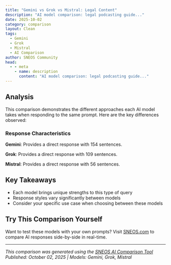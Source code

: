 ```yaml
---
title: "Gemini vs Grok vs Mistral: Legal Content"
description: "AI model comparison: legal podcasting guide..."
date: 2025-10-02
category: comparison
layout: Clean
tags:
  - Gemini
  - Grok
  - Mistral
  - AI Comparison
author: SNEOS Community
head:
  - - meta
    - name: description
      content: "AI model comparison: legal podcasting guide..."
---
```


<ChatComparison
  title="Gemini vs Grok vs Mistral: Legal Content"
  prompt="legal podcasting guide"
  :responses='{
    "Gemini": "## Legal Podcasting Guide: From Idea to Audience\n\nThis guide outlines the key steps to creating a successful legal podcast, covering everything from planning and production to promotion and ethical considerations.\n\n**I. Planning \u0026 Strategy**\n\n*   **A. Define Your Niche \u0026 Target Audience:**\n    *   **Specificity is Key:** Don\u0027t aim for \u0022all things legal.\u0022 Focus on a specific area of law (e.g., intellectual property, criminal defense, environmental law, family law), a specific industry (e.g., tech, healthcare, entertainment), or a particular demographic (e.g., entrepreneurs, small business owners, students).\n    *   **Identify Your Ideal Listener:** Who are you trying to reach? What are their pain points, interests, and knowledge levels?\n    *   **Example:** Instead of \u0022Law Podcast,\u0022 try \u0022The Startup Law Podcast: Helping Founders Navigate the Legal Minefield.\u0022\n\n*   **B. Develop a Unique Value Proposition:**\n    *   **What Makes Your Podcast Different?**  What are you offering that other legal podcasts don\u0027t? Consider:\n        *   **Unique Perspective:** Your personal experiences, a contrarian viewpoint, a focus on practical advice.\n        *   **Specific Format:**  Interviews, case studies, news analysis, legal \u0022mythbusting,\u0022 or a combination.\n        *   **Entertainment Value:**  Humor, storytelling, engaging interviews, or lively debates.\n    *   **Focus on Providing Value:**  Listeners want information, insights, and entertainment. Give them what they want.\n\n*   **C. Choose a Podcast Name \u0026 Branding:**\n    *   **Name:** Memorable, descriptive, and easy to say and spell.  Check for trademark availability.\n    *   **Artwork:** Professional, eye-catching, and relevant to your topic.  Use high-resolution images.\n    *   **Intro/Outro Music:**  Sets the tone and helps brand your podcast.\n\n*   **D. Content Planning \u0026 Episode Format:**\n    *   **Create an Episode Calendar:** Plan several episodes in advance to avoid content gaps.\n    *   **Develop a Consistent Format:** Stick to a structure that your listeners can expect.  (e.g., Intro -\u003E News Update -\u003E Main Topic -\u003E Guest Interview -\u003E Conclusion)\n    *   **Episode Length:** Consider your audience\u0027s attention span and the complexity of the topic.  Generally, 30-60 minutes is a good range.\n    *   **Evergreen vs. Time-Sensitive Content:** Balance content that remains relevant over time with timely news and analysis.\n    *   **Guest Selection:**  Choose guests who are knowledgeable, engaging, and relevant to your audience.  Reach out to potential guests well in advance.\n\n*   **E.  Monetization Strategy (Optional):**\n    *   **Sponsorships:**  Partner with businesses that align with your podcast\u0027s values and target audience.\n    *   **Affiliate Marketing:** Promote products or services and earn a commission on sales.\n    *   **Premium Content:** Offer exclusive content, courses, or consulting services to subscribers.\n    *   **Donations:**  Accept contributions from listeners via platforms like Patreon.\n    *   **Book Sales:**  If you write a book, promote it on your podcast.\n    *   **Consider the ethical implications of each monetization method, especially concerning client confidentiality and potential conflicts of interest.**\n\n**II. Production \u0026 Technical Aspects**\n\n*   **A.  Equipment:**\n    *   **Microphone:**  A good quality USB microphone is essential (e.g., Rode NT-USB, Blue Yeti, Shure MV7).\n    *   **Headphones:**  Closed-back headphones to prevent sound bleed into the microphone.\n    *   **Recording Software:**  Audacity (free), GarageBand (free for Mac users), Adobe Audition (paid).\n    *   **Editing Software:**  Same as recording software.\n    *   **Optional:** Pop filter, microphone stand, acoustic treatment (foam panels) to improve sound quality.\n    *   **Guest Recording Setup:**  Tools like Zoom, Skype, or SquadCast for remote interviews.\n\n*   **B.  Recording Best Practices:**\n    *   **Find a Quiet Space:** Minimize background noise.\n    *   **Mic Technique:**  Speak clearly and consistently, maintain a good distance from the microphone.\n    *   **Test Your Audio:**  Record a short test clip before each episode to check levels and sound quality.\n    *   **Energy and Enthusiasm:**  Bring passion to your voice.\n\n*   **C.  Editing \u0026 Post-Production:**\n    *   **Remove Background Noise \u0026 Unnecessary Sounds:**  Use noise reduction tools carefully.\n    *   **Edit Out Mistakes:**  Cut out stumbles, pauses, and filler words (\u0022um,\u0022 \u0022ah,\u0022 \u0022you know\u0022).\n    *   **Add Intro/Outro Music \u0026 Sound Effects:**  Enhance the listening experience.\n    *   **Mastering:**  Adjust audio levels and ensure consistent sound quality across the entire episode.\n\n*   **D.  Podcast Hosting:**\n    *   **Choose a Hosting Platform:**  Libsyn, Buzzsprout, Podbean, Blubrry, Anchor (limited features).  These platforms store your podcast files and generate your RSS feed.\n    *   **RSS Feed:**  A link that allows podcast apps (e.g., Apple Podcasts, Spotify, Google Podcasts) to access your episodes.\n\n*   **E.  Creating Show Notes:**\n    *   **Detailed Descriptions:**  Summarize the episode\u0027s content, including key takeaways and links to resources mentioned.\n    *   **Timestamps:**  Help listeners navigate to specific sections of the episode.\n    *   **Guest Bios \u0026 Contact Information:**  Promote your guests.\n    *   **Call to Action:**  Encourage listeners to subscribe, leave a review, or visit your website.\n\n**III. Promotion \u0026 Audience Growth**\n\n*   **A.  Submit to Podcast Directories:**\n    *   **Essential:** Apple Podcasts (iTunes), Spotify, Google Podcasts.\n    *   **Others:**  Overcast, Pocket Casts, Stitcher, TuneIn.\n\n*   **B.  Social Media Marketing:**\n    *   **Create Social Media Accounts:**  Twitter, LinkedIn, Facebook, Instagram.\n    *   **Share Episodes on Social Media:**  Use relevant hashtags, tag guests, and create engaging visuals.\n    *   **Engage with Your Audience:**  Respond to comments, answer questions, and participate in relevant online communities.\n    *   **Consider Paid Advertising:**  Target specific demographics and interests.\n\n*   **C.  Website/Blog:**\n    *   **Create a Website for Your Podcast:**  A central hub for your show notes, episode archives, contact information, and other resources.\n    *   **Write Blog Posts Related to Your Podcast Topics:**  Improve SEO and attract new listeners.\n\n*   **D.  Email Marketing:**\n    *   **Build an Email List:**  Offer a free resource (e.g., legal checklist, ebook) in exchange for email addresses.\n    *   **Send Out Regular Newsletters:**  Announce new episodes, share industry news, and engage with your subscribers.\n\n*   **E.  Cross-Promotion:**\n    *   **Guest on Other Podcasts:**  Reach a new audience.\n    *   **Invite Other Podcasters to Be Guests on Your Show:**  Mutual promotion.\n    *   **Participate in Podcast Networks:**  Collaborate with other podcasters in your niche.\n\n*   **F.  Community Building:**\n    *   **Encourage Listener Feedback:**  Ask for reviews, comments, and suggestions.\n    *   **Host Online Events:**  Webinars, Q\u0026A sessions.\n    *   **Create a Facebook Group or Online Forum:**  Foster a community around your podcast.\n\n*   **G.  SEO Optimization:**\n    *   **Keyword Research:**  Identify relevant keywords that your target audience is searching for.\n    *   **Optimize Your Podcast Title, Description, and Show Notes:**  Use keywords strategically.\n    *   **Create High-Quality Content:**  Google and other search engines favor content that is informative, engaging, and well-written.\n    *   **Build Backlinks to Your Website:**  Links from other websites can improve your search engine rankings.\n\n**IV. Ethical \u0026 Legal Considerations (Crucial!)**\n\n*   **A.  Disclaimer:**  **Crucially important.**  Include a clear disclaimer at the beginning of each episode stating that the information provided is for informational and educational purposes only and does not constitute legal advice. Emphasize that listeners should consult with an attorney for advice specific to their situation.\n\n*   **B.  Confidentiality:**  Avoid disclosing any confidential information about clients or cases.  Anonymize details if necessary.\n\n*   **C.  Conflicts of Interest:**  Disclose any potential conflicts of interest, such as relationships with companies or organizations that are mentioned in the podcast.\n\n*   **D.  Accuracy \u0026 Attribution:**  Ensure that all information presented is accurate and properly attributed to its source. Avoid making unsubstantiated claims.\n\n*   **E.  Fair Use \u0026 Copyright:**  Understand the principles of fair use and copyright law.  Obtain permission before using copyrighted material.  Properly cite sources.\n\n*   **F.  Advertising Regulations:**  Comply with all applicable advertising regulations, such as those issued by the Federal Trade Commission (FTC). Disclose any sponsorships or affiliate relationships.\n\n*   **G.  Attorney Advertising Rules:**  In many jurisdictions, podcasts by lawyers are considered advertising and must comply with rules governing attorney advertising. This can include requirements for disclosures about past results, guarantees, and client testimonials. Consult with your state bar for specific requirements.\n\n*   **H.  Professional Responsibility:**  Maintain a high standard of professional responsibility in all podcast content. Avoid making disparaging remarks about other lawyers or firms.\n\n*   **I.  Jurisdictional Issues:** Be mindful of the fact that your podcast may be listened to by people in different jurisdictions with different laws.  Tailor your disclaimers and advice accordingly.\n\n*   **J.  Data Privacy:**  Comply with data privacy laws such as GDPR and CCPA when collecting and using listener data.\n\n*   **K.  Seek Legal Advice:**  Consult with an attorney to ensure that your podcast complies with all applicable laws and ethical rules.  This is especially important given the complexities of legal ethics rules.\n\n**V.  Key Takeaways for Success**\n\n*   **Consistency:** Publish episodes regularly to keep your audience engaged.\n*   **Quality:** Focus on producing high-quality content and audio.\n*   **Engagement:** Interact with your audience and build a community.\n*   **Promotion:** Actively promote your podcast on social media and other platforms.\n*   **Ethics:**  Always prioritize ethical considerations and legal compliance.\n*   **Patience:** Building a successful podcast takes time and effort.\n\n**This guide is a starting point. The legal and podcasting landscape is constantly evolving. Stay informed about new developments and adapt your strategy as needed.** Good luck!\n",
    "Grok": "Creating a legal podcast can be a powerful way to share insights on law, reach a specific audience, and establish yourself or your firm as an authority in the field. However, podcasting about legal topics comes with unique challenges and considerations due to the sensitive nature of the subject matter. Below is a comprehensive guide to starting and running a successful legal podcast:\n\n---\n\n### 1. Define Your Purpose and Audience\nBefore you start, clarify the purpose of your podcast and identify your target audience. This will shape your content, tone, and marketing strategy.\n- **Purpose**: Are you educating the public about legal rights, targeting other lawyers with industry insights, or providing commentary on recent court cases or legislation?\n- **Audience**: Consider whether you\u0027re speaking to laypeople, law students, practicing attorneys, or businesses needing legal guidance.\n- **Niche**: Focus on a specific area of law (e.g., family law, criminal law, intellectual property, or corporate law) to stand out in a crowded market.\n\n---\n\n### 2. Research Legal and Ethical Considerations\nPodcasting about legal topics requires careful attention to ethical and legal responsibilities, especially if you\u2019re a practicing attorney.\n- **Avoid Giving Legal Advice**: Clearly state that your podcast does not constitute legal advice and is for informational purposes only. Include a disclaimer at the start of episodes or in the show notes (e.g., \u201CThis podcast is not intended as legal advice. Consult a qualified attorney for specific legal concerns.\u201D).\n- **Confidentiality**: Be cautious not to disclose privileged or sensitive information about clients or cases, even indirectly.\n- **Bar Association Rules**: Check your state or country\u2019s bar association rules regarding advertising and solicitation. Some jurisdictions have strict rules about how lawyers can market themselves, and podcasting may be considered a form of advertising.\n- **Defamation and Libel**: Avoid making false or harmful statements about individuals or entities that could lead to legal action.\n- **Copyright and Fair Use**: Ensure any music, clips, or content you use complies with copyright laws. Use royalty-free music or obtain proper licensing.\n\n---\n\n### 3. Plan Your Content Format\nDecide on the structure and style of your podcast to keep it engaging and consistent.\n- **Solo Episodes**: Share your insights on legal trends, explain complex laws in simple terms, or analyze recent cases.\n- **Interviews**: Invite guests such as fellow attorneys, legal scholars, judges, or clients (with permission) to discuss specific topics or share unique perspectives.\n- **Case Studies**: Break down high-profile cases or landmark rulings and explain their implications.\n- **Q\u0026A Sessions**: Answer listener-submitted questions (while avoiding specific legal advice).\n- **Frequency and Length**: Aim for a consistent release schedule (e.g., weekly or bi-weekly) and keep episodes digestible (20-60 minutes, depending on your audience).\n\n---\n\n### 4. Choose the Right Equipment and Software\nYou don\u2019t need a professional studio to start, but good audio quality is essential for listener retention.\n- **Microphone**: Invest in a decent USB or XLR microphone (e.g., Audio-Technica ATR2100x-USB or Rode PodMic).\n- **Headphones**: Use closed-back headphones to monitor audio during recording (e.g., Sony MDR7506).\n- **Recording Software**: Use free or affordable tools like Audacity (free) or GarageBand (free for Mac) for recording and editing. For more advanced editing, consider Adobe Audition or Reaper.\n- **Remote Interviews**: Use platforms like Zoom, Riverside.fm, or Zencastr to record high-quality remote interviews with guests.\n- **Mixer (Optional)**: If recording with multiple mics, a mixer like the Rodecaster Pro can streamline the process.\n\n---\n\n### 5. Record and Edit Your Podcast\n- **Set Up a Quiet Space**: Record in a room with minimal background noise. Use soft furnishings or foam panels to reduce echo.\n- **Script or Outline**: Prepare an outline for each episode to stay on topic, but keep the tone conversational.\n- **Editing**: Remove long pauses, filler words (\u201Cum,\u201D \u201Cuh\u201D), and background noise. Add intro/outro music and transitions for a polished feel.\n\n---\n\n### 6. Branding and Naming\n- **Podcast Name**: Choose a name that reflects your niche and is easy to remember (e.g., \u201CLaw \u0026 Orderly\u201D for criminal law or \u201CLegally Speaking\u201D for general law topics). Check for trademark conflicts and ensure the name is available as a domain and on social media.\n- **Logo and Artwork**: Create eye-catching cover art for your podcast (use tools like Canva or hire a designer). Ensure it\u2019s optimized for podcast platforms (minimum 3000x3000 pixels).\n- **Tagline**: Develop a short tagline that summarizes your podcast\u2019s mission (e.g., \u201CDemystifying the Law, One Case at a Time\u201D).\n\n---\n\n### 7. Host and Distribute Your Podcast\n- **Hosting Platform**: Use a podcast hosting service to store and distribute your episodes. Popular options include:\n  - Libsyn\n  - Podbean\n  - Buzzsprout\n  - Anchor (free option by Spotify)\n- **Distribution**: Submit your podcast to major directories like Apple Podcasts, Spotify, Google Podcasts, Stitcher, and iHeartRadio to reach a wider audience. Most hosting platforms simplify this process with RSS feeds.\n- **Website (Optional)**: Create a simple website for your podcast using platforms like WordPress or Squarespace to host episode show notes, transcripts, and contact information.\n\n---\n\n### 8. Promote Your Podcast\n- **Social Media**: Share snippets, quotes, or episode highlights on platforms like Twitter, LinkedIn (great for reaching professionals), and Instagram.\n- **Email Newsletter**: Build a mailing list to notify listeners of new episodes or exclusive content.\n- **Guest Promotion**: Encourage guests to share episodes with their networks.\n- **Networking**: Join legal and podcasting communities (e.g., Facebook groups, Reddit\u2019s r/podcasting) to promote your show and collaborate with other podcasters.\n- **SEO**: Optimize episode titles, descriptions, and show notes with relevant keywords (e.g., \u201Cdivorce law tips,\u201D \u201Ccopyright infringement cases\u201D) to improve discoverability.\n\n---\n\n### 9. Monetization (Optional)\nOnce your podcast gains traction, consider monetization strategies:\n- **Sponsorships**: Partner with legal tech companies, law firms, or related services for sponsored episodes or ads.\n- **Affiliate Marketing**: Promote legal resources, books, or software and earn a commission on referrals (e.g., through Amazon Associates).\n- **Patreon or Donations**: Offer bonus content or early access to episodes for paid supporters.\n- **Premium Content**: Create paid courses, webinars, or exclusive episodes on complex legal topics.\n- **Note**: Be transparent about sponsorships and ensure they comply with bar association advertising rules if you\u2019re a practicing attorney.\n\n---\n\n### 10. Engage with Your Audience\n- **Feedback**: Encourage listeners to leave reviews on Apple Podcasts or other platforms to boost visibility.\n- **Interaction**: Respond to listener emails, comments, or social media messages to build a community.\n- **Call to Action**: At the end of each episode, ask listeners to subscribe, share, or submit questions for future episodes.\n\n---\n\n### 11. Stay Consistent and Evolve\n- **Schedule**: Stick to a regular posting schedule to retain listeners.\n- **Analytics**: Use your hosting platform\u2019s analytics to track downloads, listener demographics, and popular episodes. Adjust content based on what resonates.\n- **Trends**: Stay updated on legal news and hot topics to keep your content relevant (e.g., Supreme Court rulings, new legislation).\n- **Improvement**: Continuously improve audio quality, content depth, and marketing strategies as you grow.\n\n---\n\n### 12. Additional Resources\n- **Books**:\n  - \u201CPodcasting for Dummies\u201D by Tee Morris and Chuck Tomasi\n  - \u201CThe Legal Marketing Blueprint\u201D by Steve Fretzin (for marketing tips specific to lawyers)\n- **Communities**:\n  - Join online forums like Reddit\u2019s r/podcasting or legal professional groups on LinkedIn.\n- **Tools**:\n  - Descript (for easy audio/video editing and transcripts)\n  - Canva (for artwork and promotional graphics)\n  - Headliner (for creating shareable podcast clips)\n\n---\n\n### Final Tips for Legal Podcasting\n- Always prioritize accuracy when discussing legal concepts or cases. Cite credible sources and fact-check your content.\n- If you\u2019re a practicing attorney, ensure that podcasting doesn\u2019t conflict with your professional obligations or client work.\n- Be mindful of your tone\u2014legal topics can be dry, so aim to make content engaging with storytelling, humor (where appropriate), or real-world examples.\n\nStarting a legal podcast can be a rewarding way to educate, connect, and build your brand. With careful planning and attention to ethical considerations, you can create a valuable resource for your audience while navigating the unique challenges of legal content creation. Good luck! \uD83C\uDF99\uFE0F\n\nIf you have specific questions or need help with a particular aspect (e.g., equipment setup or content ideas), let me know!",
    "Mistral": "Creating a legal podcast can be a rewarding way to share your expertise, engage with your audience, and build your professional brand. Here\u2019s a comprehensive guide to help you get started:\n\n### 1. Define Your Podcast Concept\n- **Purpose**: Determine the primary goal of your podcast. Is it to educate, inform, entertain, or a combination of these?\n- **Target Audience**: Identify who your listeners will be. Are they law students, legal professionals, or the general public?\n- **Format**: Decide on the format. Will it be interviews, solo episodes, panel discussions, or a mix?\n- **Niche**: Choose a specific niche within the legal field, such as criminal law, family law, or legal technology.\n\n### 2. Plan Your Content\n- **Episode Structure**: Outline a consistent structure for each episode, such as an introduction, main content, and conclusion.\n- **Content Calendar**: Create a content calendar to plan topics and guests for upcoming episodes.\n- **Research**: Ensure your content is well-researched and accurate. Legal information must be reliable and up-to-date.\n\n### 3. Gather Equipment and Software\n- **Microphone**: Invest in a good quality microphone. Popular choices include the Blue Yeti, Audio-Technica ATR2100, and Samson Q2U.\n- **Headphones**: Use headphones to monitor your audio quality.\n- **Recording Software**: Choose software like Audacity (free), GarageBand (Mac), or Adobe Audition (paid) for recording and editing.\n- **Remote Recording**: For interviews, use tools like Zoom, Skype, or SquadCast.\n\n### 4. Record Your Episodes\n- **Soundproofing**: Record in a quiet, soundproofed space to minimize background noise.\n- **Script/Outline**: Have a script or outline to keep the conversation on track.\n- **Guests**: If you\u2019re interviewing guests, send them a brief beforehand to prepare them for the discussion.\n\n### 5. Edit Your Audio\n- **Editing Software**: Use your chosen software to edit out any mistakes, background noise, and unnecessary pauses.\n- **Intro/Outro**: Create a professional intro and outro with music and a voiceover.\n- **Consistency**: Ensure consistent audio quality across all episodes.\n\n### 6. Publish Your Podcast\n- **Hosting Platform**: Choose a podcast hosting platform like Libsyn, Podbean, or Anchor.\n- **Distribution**: Submit your podcast to directories like Apple Podcasts, Spotify, Google Podcasts, and Stitcher.\n- **Website**: Create a website for your podcast where listeners can find show notes, transcripts, and additional resources.\n\n### 7. Promote Your Podcast\n- **Social Media**: Use platforms like Twitter, LinkedIn, and Facebook to promote your episodes.\n- **Email Marketing**: Build an email list and send out newsletters with episode updates.\n- **Guest Appearances**: Appear as a guest on other podcasts to reach a wider audience.\n- **SEO**: Optimize your podcast for search engines by using relevant keywords in your episode titles and descriptions.\n\n### 8. Engage with Your Audience\n- **Feedback**: Encourage listeners to leave reviews and feedback.\n- **Interaction**: Respond to comments and questions on social media and your website.\n- **Community**: Build a community around your podcast by creating a Facebook group or a forum.\n\n### 9. Legal Considerations\n- **Disclaimer**: Include a disclaimer at the beginning of each episode to clarify that the information provided is not legal advice.\n- **Copyright**: Ensure you have the rights to any music or sound effects used in your podcast.\n- **Guest Releases**: Obtain written releases from guests to use their voices and likenesses in your podcast.\n\n### 10. Monetize Your Podcast\n- **Sponsorships**: Partner with brands and companies for sponsored episodes.\n- **Affiliate Marketing**: Promote products or services and earn a commission.\n- **Merchandise**: Sell branded merchandise related to your podcast.\n- **Premium Content**: Offer exclusive content to paying subscribers.\n\n### 11. Continuous Improvement\n- **Analytics**: Use analytics tools provided by your hosting platform to track listener engagement and growth.\n- **Feedback Loop**: Regularly seek and implement listener feedback to improve your content.\n- **Stay Updated**: Keep up with the latest trends and developments in the legal field to ensure your content remains relevant.\n\nBy following these steps, you can create a successful legal podcast that informs, engages, and grows your audience. Happy podcasting!"
  }'
  published-date="02:44"
/>

## Analysis

This comparison demonstrates the different approaches each AI model takes when responding to the same prompt. Here are the key differences observed:

### Response Characteristics

**Gemini**: Provides a direct response with 154 sentences. 

**Grok**: Provides a direct response with 109 sentences. 

**Mistral**: Provides a direct response with 56 sentences. 

## Key Takeaways

- Each model brings unique strengths to this type of query
- Response styles vary significantly between models
- Consider your specific use case when choosing between these models

## Try This Comparison Yourself

Want to test these models with your own prompts? Visit [SNEOS.com](https://sneos.com) to compare AI responses side-by-side in real-time.

---

*This comparison was generated using the [SNEOS AI Comparison Tool](https://sneos.com)*
*Published: October 02, 2025 | Models: Gemini, Grok, Mistral*
